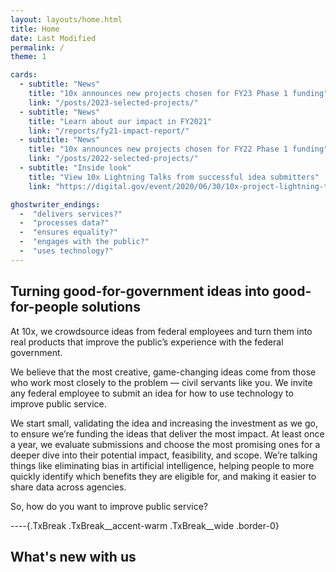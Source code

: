 ```yaml
---
layout: layouts/home.html
title: Home
date: Last Modified
permalink: /
theme: 1

cards: 
  - subtitle: "News"
    title: "10x announces new projects chosen for FY23 Phase 1 funding"
    link: "/posts/2023-selected-projects/"
  - subtitle: "News"
    title: "Learn about our impact in FY2021"
    link: "/reports/fy21-impact-report/"
  - subtitle: "News"
    title: "10x announces new projects chosen for FY22 Phase 1 funding"
    link: "/posts/2022-selected-projects/"
  - subtitle: "Inside look"
    title: "View 10x Lightning Talks from successful idea submitters"
    link: "https://digital.gov/event/2020/06/30/10x-project-lightning-talks-2020/"

ghostwriter_endings:
  -  "delivers services?"
  -  "processes data?"
  -  "ensures equality?"
  -  "engages with the public?"
  -  "uses technology?"
---
```


## Turning good-for-government ideas into good-for-people solutions
At 10x, we crowdsource ideas from federal employees and turn them into real products that improve the public’s experience with the federal government.

We believe that the most creative, game-changing ideas come from those who work most closely to the problem — civil servants like you. We invite any federal employee to submit an idea for how to use technology to improve public service.

We start small, validating the idea and increasing the investment as we go, to ensure we’re funding the ideas that deliver the most impact. At least once a year, we evaluate submissions and choose the most promising ones for a deeper dive into their potential impact, feasibility, and scope. We’re talking things like eliminating bias in artificial intelligence, helping people to more quickly identify which benefits they are eligible for, and making it easier to share data across agencies.

So, how do you want to improve public service?

----{.TxBreak .TxBreak__accent-warm .TxBreak__wide .border-0}

## What's new with us
